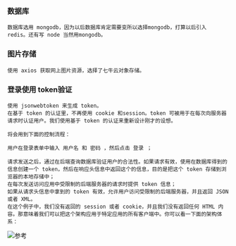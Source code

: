 ### 数据库
    数据库选用 mongodb，因为以后数据库肯定需要变所以选择mongodb，打算以后引入 redis。还有写 node 当然用mongodb。
### 图片存储
    使用 axios 获取网上图片资源，选择了七牛云对象存储。
### 登录使用 token验证
    使用 jsonwebtoken 来生成 token。
    在基于 token 的认证里，不再使用 cookie 和session。token 可被用于在每次向服务器请求时认证用户。我们使用基于 token 的认证来重新设计刚才的设想。

    将会用到下面的控制流程：

    用户在登录表单中输入 用户名 和 密码 ，然后点击 登录 ；

    请求发送之后，通过在后端查询数据库验证用户的合法性。如果请求有效，使用在数据库得到的信息创建一个 token，然后在响应头信息中返回这个的信息，目的是把这个 token 存储到浏览器的本地存储中；
    在每次发送访问应用中受限制的后端服务器的请求时提供 token 信息；
    如果从请求头信息中拿到的 token 有效，允许用户访问受限制的后端服务器，并且返回 JSON 或者 XML。
    在这个例子中，我们没有返回的 session 或者 cookie，并且我们没有返回任何 HTML 内容。那意味着我们可以把这个架构应用于特定应用的所有客户端中。你可以看一下面的架构体系：

![参考](https://pic3.zhimg.com/80/0d018270d567ae23a87c3c33b12ea43e_hd.jpg)